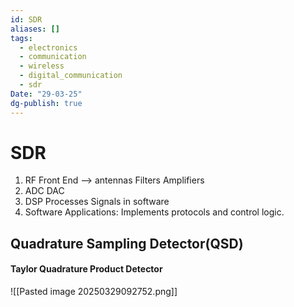 ```yaml
---
id: SDR
aliases: []
tags:
  - electronics
  - communication
  - wireless
  - digital_communication
  - sdr
Date: "29-03-25"
dg-publish: true
---
```

# SDR
1. RF Front End --> antennas Filters Amplifiers
2. ADC DAC 
3. DSP Processes Signals in software
4. Software Applications: Implements protocols and control logic. 

## Quadrature Sampling Detector(QSD)
#### Taylor Quadrature Product Detector

![[Pasted image 20250329092752.png]]
